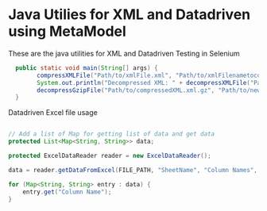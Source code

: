 # Java Utilies for XML and Datadriven using MetaModel
These are the java utilities for XML and Datadriven Testing in Selenium

```java
  public static void main(String[] args) {
		compressXMLFile("Path/to/xmlFile.xml", "Path/to/xmlFilenametocompress.xml.gz");
		System.out.println("Decompressed XML: " + decompressXMLFile("Path/to/compressedxmlfile.xml.gz"));
		decompressGzipFile("Path/to/compressedXML.xml.gz", "Path/to/newfile.xml");
  }

```

Datadriven Excel file usage

```java

// Add a list of Map for getting list of data and get data
protected List<Map<String, String>> data;

protected ExcelDataReader reader = new ExcelDataReader();

data = reader.getDataFromExcel(FILE_PATH, "SheetName", "Column Names", "Filter Name", "Filter Variable");

for (Map<String, String> entry : data) {
	entry.get("Column Name");
}
```
